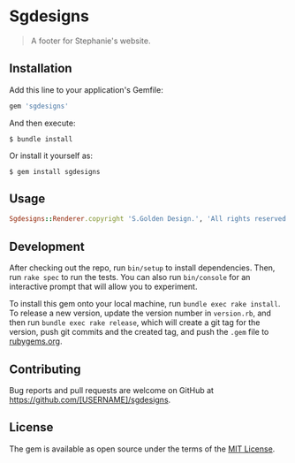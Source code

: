# Sgdesigns

> A footer for Stephanie's website.

## Installation

Add this line to your application's Gemfile:

```ruby
gem 'sgdesigns'
```

And then execute:

    $ bundle install

Or install it yourself as:

    $ gem install sgdesigns

## Usage

```ruby
Sgdesigns::Renderer.copyright 'S.Golden Design.', 'All rights reserved.'
```

## Development

After checking out the repo, run `bin/setup` to install dependencies. Then, run `rake spec` to run the tests. You can also run `bin/console` for an interactive prompt that will allow you to experiment.

To install this gem onto your local machine, run `bundle exec rake install`. To release a new version, update the version number in `version.rb`, and then run `bundle exec rake release`, which will create a git tag for the version, push git commits and the created tag, and push the `.gem` file to [rubygems.org](https://rubygems.org).

## Contributing

Bug reports and pull requests are welcome on GitHub at https://github.com/[USERNAME]/sgdesigns.

## License

The gem is available as open source under the terms of the [MIT License](https://opensource.org/licenses/MIT).
